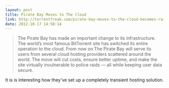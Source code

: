 ```yaml
---
layout: post
title: Pirate Bay Moves to The Cloud
link: http://torrentfreak.com/pirate-bay-moves-to-the-cloud-becomes-raid-proof-121017/
date: 2012-10-17 14:58:14
---
```


> The Pirate Bay has made an important change to its infrastructure. The world’s most famous BitTorrent site has switched its entire operation to the cloud. From now on The Pirate Bay will serve its users from several cloud hosting providers scattered around the world. The move will cut costs, ensure better uptime, and make the site virtually invulnerable to police raids — all while keeping user data secure.

It is is interesting how they've set up a completely transient hosting solution.